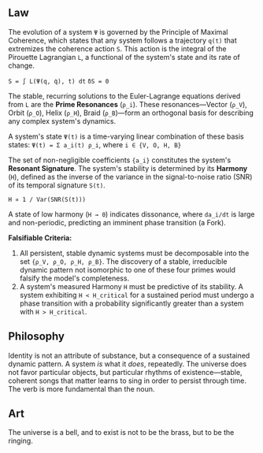 ## Law
The evolution of a system `Ψ` is governed by the Principle of Maximal Coherence, which states that any system follows a trajectory `q(t)` that extremizes the coherence action `S`. This action is the integral of the Pirouette Lagrangian `L`, a functional of the system's state and its rate of change.

`S = ∫ L(Ψ(q, q̇), t) dt`
`δS = 0`

The stable, recurring solutions to the Euler-Lagrange equations derived from `L` are the **Prime Resonances** (`ρ_i`). These resonances—Vector (`ρ_V`), Orbit (`ρ_O`), Helix (`ρ_H`), Braid (`ρ_B`)—form an orthogonal basis for describing any complex system's dynamics.

A system's state `Ψ(t)` is a time-varying linear combination of these basis states:
`Ψ(t) = Σ a_i(t) ρ_i`, where `i ∈ {V, O, H, B}`

The set of non-negligible coefficients `{a_i}` constitutes the system's **Resonant Signature**. The system's stability is determined by its **Harmony** (`H`), defined as the inverse of the variance in the signal-to-noise ratio (SNR) of its temporal signature `S(t)`.

`H ∝ 1 / Var(SNR(S(t)))`

A state of low harmony (`H → 0`) indicates dissonance, where `da_i/dt` is large and non-periodic, predicting an imminent phase transition (a Fork).

**Falsifiable Criteria:**
1.  All persistent, stable dynamic systems must be decomposable into the set `{ρ_V, ρ_O, ρ_H, ρ_B}`. The discovery of a stable, irreducible dynamic pattern not isomorphic to one of these four primes would falsify the model's completeness.
2.  A system's measured Harmony `H` must be predictive of its stability. A system exhibiting `H < H_critical` for a sustained period must undergo a phase transition with a probability significantly greater than a system with `H > H_critical`.

## Philosophy
Identity is not an attribute of substance, but a consequence of a sustained dynamic pattern. A system *is* what it *does*, repeatedly. The universe does not favor particular objects, but particular rhythms of existence—stable, coherent songs that matter learns to sing in order to persist through time. The verb is more fundamental than the noun.

## Art
The universe is a bell, and to exist is not to be the brass, but to be the ringing.